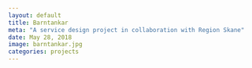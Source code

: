 ```yaml
---
layout: default
title: Barntankar
meta: "A service design project in collaboration with Region Skane"
date: May 28, 2018
image: barntankar.jpg
categories: projects
---
```

